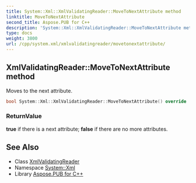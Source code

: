 ```yaml
---
title: System::Xml::XmlValidatingReader::MoveToNextAttribute method
linktitle: MoveToNextAttribute
second_title: Aspose.PUB for C++
description: 'System::Xml::XmlValidatingReader::MoveToNextAttribute method. Moves to the next attribute in C++.'
type: docs
weight: 3800
url: /cpp/system.xml/xmlvalidatingreader/movetonextattribute/
---
```

## XmlValidatingReader::MoveToNextAttribute method


Moves to the next attribute.

```cpp
bool System::Xml::XmlValidatingReader::MoveToNextAttribute() override
```


### ReturnValue

**true** if there is a next attribute; **false** if there are no more attributes.

## See Also

* Class [XmlValidatingReader](../)
* Namespace [System::Xml](../../)
* Library [Aspose.PUB for C++](../../../)

